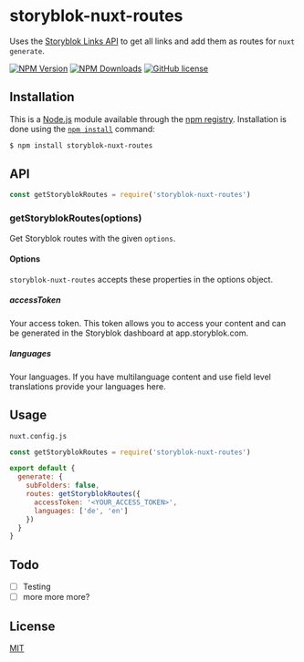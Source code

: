 # storyblok-nuxt-routes
 Uses the [Storyblok Links API](https://www.storyblok.com/docs/Delivery-Api/Links) to get all links and add them as routes for `nuxt generate`.

[![NPM Version](https://img.shields.io/npm/v/storyblok-nuxt-routes.svg)](https://www.npmjs.com/package/storyblok-nuxt-routes) [![NPM Downloads](https://img.shields.io/npm/dt/storyblok-nuxt-routes.svg)](https://www.npmjs.com/package/storyblok-nuxt-routes) [![GitHub license](https://img.shields.io/github/license/hpfahl/storyblok-nuxt-routes.svg)](https://github.com/hpfahl/storyblok-nuxt-routes/blob/master/LICENSE)

## Installation

This is a [Node.js](https://nodejs.org/en/) module available through the [npm registry](https://www.npmjs.com/).
Installation is done using the [`npm install`](https://docs.npmjs.com/getting-started/installing-npm-packages-locally) command:

```sh
$ npm install storyblok-nuxt-routes
```

## API

```javascript
const getStoryblokRoutes = require('storyblok-nuxt-routes')
```

### getStoryblokRoutes(options)

Get Storyblok routes with the given `options`.

#### Options

`storyblok-nuxt-routes` accepts these properties in the options object.

##### accessToken

Your access token. This token allows you to access your content and can be generated in the Storyblok dashboard at app.storyblok.com.

##### languages

Your languages. If you have multilanguage content and use field level translations provide your languages here.

## Usage

`nuxt.config.js`

```javascript
const getStoryblokRoutes = require('storyblok-nuxt-routes')

export default {
  generate: {
    subFolders: false,
    routes: getStoryblokRoutes({
      accessToken: '<YOUR_ACCESS_TOKEN>',
      languages: ['de', 'en']
    })
  }
}
```

## Todo

- [ ] Testing
- [ ] more more more?

## License

[MIT](LICENSE)
